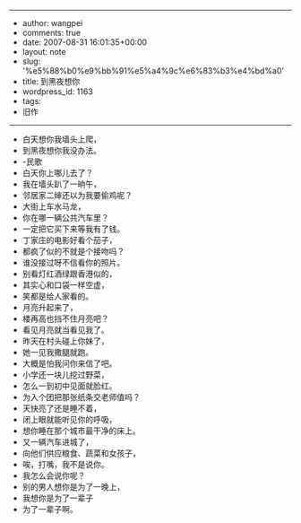 - --
- author: wangpei
- comments: true
- date: 2007-08-31 16:01:35+00:00
- layout: note
- slug: '%e5%88%b0%e9%bb%91%e5%a4%9c%e6%83%b3%e4%bd%a0'
- title: 到黑夜想你
- wordpress_id: 1163
- tags:
- 旧作
- --
- 白天想你我墙头上爬，
- 到黑夜想你我没办法。
- -民歌
- 白天你上哪儿去了？
- 我在墙头趴了一晌午，
- 邻居家二婶还以为我要偷鸡呢？
- 大街上车水马龙，
- 你在哪一辆公共汽车里？
- 一定把它买下来等我有了钱。
- 丁家庄的电影好看个茄子，
- 都疯了似的不就是个接吻吗？
- 谁没接过呀不信看你的照片。
- 别看灯红酒绿跟香港似的，
- 其实心和口袋一样空虚，
- 笑都是给人家看的。
- 月亮升起来了，
- 楼再高也挡不住月亮吧？
- 看见月亮就当看见我了。
- 昨天在村头碰上你妹了，
- 她一见我撒腿就跑。
- 大概是怕我问你来信了吧。
- 小学还一块儿挖过野菜，
- 怎么一到初中见面就脸红。
- 为入个团把那张纸条交老师值吗？
- 天快亮了还是睡不着，
- 闭上眼就能听见你的呼吸，
- 想你睡在那个城市最干净的床上。
- 又一辆汽车进城了，
- 向他们供应粮食、蔬菜和女孩子，
- 唉，打嘴，我不是说你。
- 我怎么会说你呢？
- 别的男人想你是为了一晚上，
- 我想你是为了一辈子
- 为了一辈子啊。 
